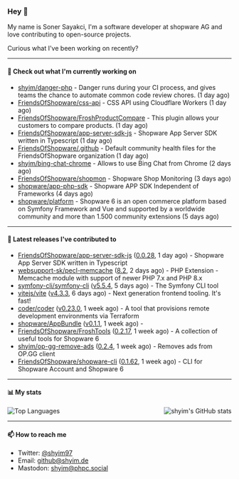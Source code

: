 ### Hey 👋

My name is Soner Sayakci, I'm a software developer at shopware AG and love contributing to open-source projects.

Curious what I've been working on recently?

---

#### 👷 Check out what I'm currently working on

- [shyim/danger-php](https://github.com/shyim/danger-php) - Danger runs during your CI process, and gives teams the chance to automate common code review chores. (1 day ago)
- [FriendsOfShopware/css-api](https://github.com/FriendsOfShopware/css-api) - CSS API using Cloudflare Workers (1 day ago)
- [FriendsOfShopware/FroshProductCompare](https://github.com/FriendsOfShopware/FroshProductCompare) - This plugin allows your customers to compare products. (1 day ago)
- [FriendsOfShopware/app-server-sdk-js](https://github.com/FriendsOfShopware/app-server-sdk-js) - Shopware App Server SDK written in Typescript (1 day ago)
- [FriendsOfShopware/.github](https://github.com/FriendsOfShopware/.github) - Default community health files for the FriendsOfShopware organization (1 day ago)
- [shyim/bing-chat-chrome](https://github.com/shyim/bing-chat-chrome) - Allows to use Bing Chat from Chrome (2 days ago)
- [FriendsOfShopware/shopmon](https://github.com/FriendsOfShopware/shopmon) - Shopware Shop Monitoring (3 days ago)
- [shopware/app-php-sdk](https://github.com/shopware/app-php-sdk) - Shopware APP SDK Independent of Frameworks (4 days ago)
- [shopware/platform](https://github.com/shopware/platform) - Shopware 6 is an open commerce platform based on Symfony Framework and Vue and supported by a worldwide community and more than 1.500 community extensions (5 days ago)

---

#### 🔭 Latest releases I've contributed to

- [FriendsOfShopware/app-server-sdk-js](https://github.com/FriendsOfShopware/app-server-sdk-js) ([0.0.28](https://github.com/FriendsOfShopware/app-server-sdk-js/releases/tag/0.0.28), 1 day ago) - Shopware App Server SDK written in Typescript
- [websupport-sk/pecl-memcache](https://github.com/websupport-sk/pecl-memcache) ([8.2](https://github.com/websupport-sk/pecl-memcache/releases/tag/8.2), 2 days ago) - PHP Extension - Memcache module with support of newer PHP 7.x and PHP 8.x
- [symfony-cli/symfony-cli](https://github.com/symfony-cli/symfony-cli) ([v5.5.4](https://github.com/symfony-cli/symfony-cli/releases/tag/v5.5.4), 5 days ago) - The Symfony CLI tool
- [vitejs/vite](https://github.com/vitejs/vite) ([v4.3.3](https://github.com/vitejs/vite/releases/tag/v4.3.3), 6 days ago) - Next generation frontend tooling. It&#39;s fast!
- [coder/coder](https://github.com/coder/coder) ([v0.23.0](https://github.com/coder/coder/releases/tag/v0.23.0), 1 week ago) - A tool that provisions remote development environments via Terraform
- [shopware/AppBundle](https://github.com/shopware/AppBundle) ([v0.1.1](https://github.com/shopware/AppBundle/releases/tag/v0.1.1), 1 week ago) - 
- [FriendsOfShopware/FroshTools](https://github.com/FriendsOfShopware/FroshTools) ([0.2.17](https://github.com/FriendsOfShopware/FroshTools/releases/tag/0.2.17), 1 week ago) - A collection of useful tools for Shopware 6
- [shyim/op-gg-remove-ads](https://github.com/shyim/op-gg-remove-ads) ([0.2.4](https://github.com/shyim/op-gg-remove-ads/releases/tag/0.2.4), 1 week ago) - Removes ads from OP.GG client
- [FriendsOfShopware/shopware-cli](https://github.com/FriendsOfShopware/shopware-cli) ([0.1.62](https://github.com/FriendsOfShopware/shopware-cli/releases/tag/0.1.62), 1 week ago) - CLI for Shopware Account and Shopware 6

---

#### 📊 My stats

<img align="right" alt="shyim's GitHub stats" src="https://github-readme-stats.vercel.app/api?username=shyim&count_private=1&show_icons=true&" />

![Top Languages](https://github-readme-stats.vercel.app/api/top-langs/?username=shyim)

---

#### 📫 How to reach me

- Twitter: [@shyim97](https://twitter.com/shyim97)
- Email: [github@shyim.de](mailto://github@shyim.de)
- Mastodon: <a rel="me" href="https://phpc.social/@shyim">shyim@phpc.social</a>
